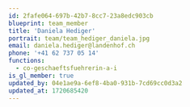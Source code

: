 ```yaml
---
id: 2fafe064-697b-42b7-8cc7-23a8edc903cb
blueprint: team_member
title: 'Daniela Hediger'
portrait: team/team_hediger_daniela.jpg
email: daniela.hediger@landenhof.ch
phone: '+41 62 737 05 14'
functions:
  - co-geschaeftsfuehrerin-a-i
is_gl_member: true
updated_by: 04e1ae9a-6ef8-4ba0-931b-7cd69cc0d3a2
updated_at: 1720685420
---
```

